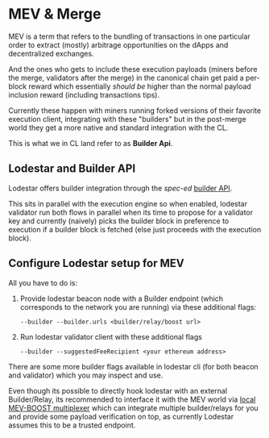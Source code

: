 # MEV & Merge

MEV is a term that refers to the bundling of transactions in one particular order to extract (mostly) arbitrage opportunities on the dApps and decentralized exchanges.

And the ones who gets to include these execution payloads (miners before the merge, validators after the merge) in the canonical chain get paid a per-block reward which essentially _should be_ higher than the normal payload inclusion reward (including transactions tips).

Currently these happen with miners running forked versions of their favorite execution client, integrating with these "builders" but in the post-merge world they get a more native and standard integration with the CL.

This is what we in CL land refer to as **Builder Api**.

## Lodestar and Builder API

Lodestar offers builder integration through the _spec-ed_ [builder API](https://ethereum.github.io/builder-specs/#/Builder).

This sits in parallel with the execution engine so when enabled, lodestar validator run both flows in parallel when its time to propose for a validator key and currently (naively) picks the builder block in preference to execution if a builder block is fetched (else just proceeds with the execution block).

## Configure Lodestar setup for MEV

All you have to do is:

1. Provide lodestar beacon node with a Builder endpoint (which corresponds to the network you are running) via these additional flags:
   ```shell
   --builder --builder.urls <builder/relay/boost url>
   ```
2. Run lodestar validator client with these additional flags
   ```shell
   --builder --suggestedFeeRecipient <your ethereum address>
   ```

There are some more builder flags available in lodestar cli (for both beacon and validator) which you may inspect and use.

Even though its possible to directly hook lodestar with an external Builder/Relay, its recommended to interface it with the MEV world via [local MEV-BOOST multiplexer](https://github.com/flashbots/mev-boost) which can integrate multiple builder/relays for you and provide some payload verification on top, as currently Lodestar assumes this to be a trusted endpoint.
